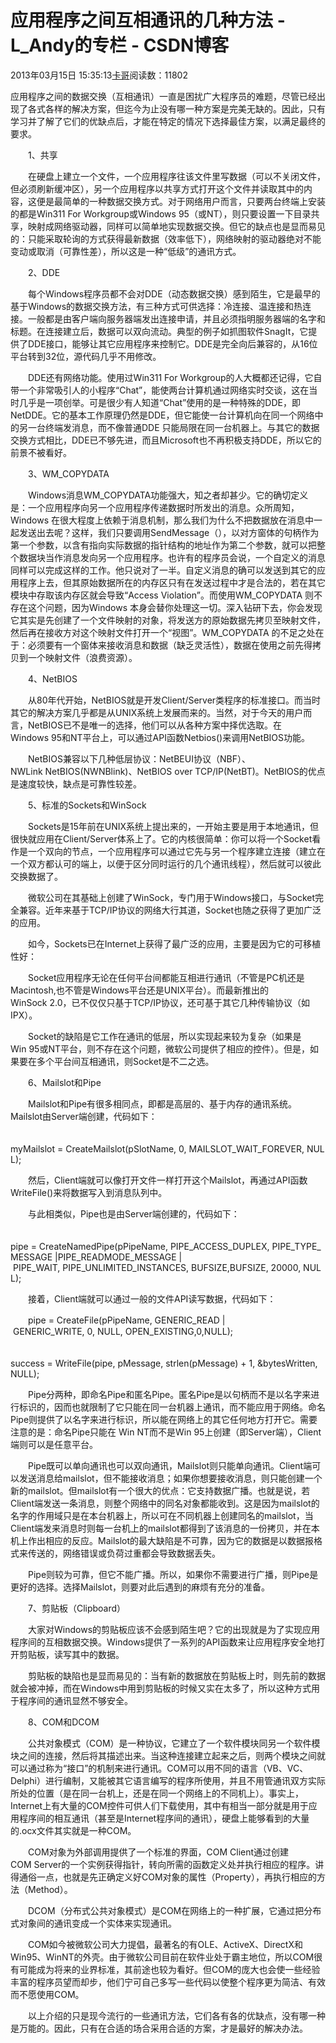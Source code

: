 # 应用程序之间互相通讯的几种方法 - L_Andy的专栏 - CSDN博客

2013年03月15日 15:35:13[卡哥](https://me.csdn.net/L_Andy)阅读数：11802



应用程序之间的数据交换（互相通讯）一直是困扰广大程序员的难题，尽管已经出现了各式各样的解决方案，但迄今为止没有哪一种方案是完美无缺的。因此，只有学习并了解了它们的优缺点后，才能在特定的情况下选择最佳方案，以满足最终的要求。 

　　1、共享 

　　在硬盘上建立一个文件，一个应用程序往该文件里写数据（可以不关闭文件，但必须刷新缓冲区），另一个应用程序以共享方式打开这个文件并读取其中的内容，这便是最简单的一种数据交换方式。对于网络用户而言，只要两台终端上安装的都是Win311 For Workgroup或Windows 95（或NT），则只要设置一下目录共享，映射成网络驱动器，同样可以简单地实现数据交换。但它的缺点也是显而易见的：只能采取轮询的方式获得最新数据（效率低下），网络映射的驱动器绝对不能变动或取消（可靠性差），所以这是一种“低级”的通讯方式。 

　　2、DDE 

　　每个Windows程序员都不会对DDE（动态数据交换）感到陌生，它是最早的基于Windows的数据交换方法，有三种方式可供选择：冷连接、温连接和热连接。一般都是由客户端向服务器端发出连接申请，并且必须指明服务器端的名字和标题。在连接建立后，数据可以双向流动。典型的例子如抓图软件SnagIt，它提供了DDE接口，能够让其它应用程序来控制它。DDE是完全向后兼容的，从16位平台转到32位，源代码几乎不用修改。 

　　DDE还有网络功能。使用过Win311 For Workgroup的人大概都还记得，它自带一个非常吸引人的小程序“Chat”，能使两台计算机通过网络实时交谈，这在当时几乎是一项创举。可是很少有人知道“Chat”使用的是一种特殊的DDE，即NetDDE。它的基本工作原理仍然是DDE，但它能使一台计算机向在同一个网络中的另一台终端发消息，而不像普通DDE 只能局限在同一台机器上。与其它的数据交换方式相比，DDE已不够先进，而且Microsoft也不再积极支持DDE，所以它的前景不被看好。 

　　3、WM_COPYDATA 

　　Windows消息WM_COPYDATA功能强大，知之者却甚少。它的确切定义是：一个应用程序向另一个应用程序传递数据时所发出的消息。众所周知，Windows 在很大程度上依赖于消息机制，那么我们为什么不把数据放在消息中一起发送出去呢？这样，我们只要调用SendMessage（），以对方窗体的句柄作为第一个参数，以含有指向实际数据的指针结构的地址作为第二个参数，就可以把整个数据块当作消息发向另一个应用程序。也许有的程序员会说，一个自定义的消息同样可以完成这样的工作。他只说对了一半。自定义消息的确可以发送到其它的应用程序上去，但其原始数据所在的内存区只有在发送过程中才是合法的，若在其它模块中存取该内存区就会导致“Access Violation”。而使用WM_COPYDATA 则不存在这个问题，因为Windows 本身会替你处理这一切。深入钻研下去，你会发现它其实是先创建了一个文件映射的对象，将发送方的原始数据先拷贝至映射文件，然后再在接收方对这个映射文件打开一个“视图”。WM_COPYDATA 的不足之处在于：必须要有一个窗体来接收消息和数据（缺乏灵活性），数据在使用之前先得拷贝到一个映射文件（浪费资源）。 

　　4、NetBIOS 

　　从80年代开始，NetBIOS就是开发Client/Server类程序的标准接口。而当时其它的解决方案几乎都是从UNIX系统上发展而来的。当然，对于今天的用户而言，NetBIOS已不是唯一的选择，他们可以从各种方案中择优选取。在Windows 95和NT平台上，可以通过API函数Netbios()来调用NetBIOS功能。 

　　NetBIOS兼容以下几种低层协议：NetBEUI协议（NBF）、NWLink NetBIOS(NWNBlink)、NetBIOS over TCP/IP(NetBT)。NetBIOS的优点是速度较快，缺点是可靠性较差。 

　　5、标准的Sockets和WinSock 

　　Sockets是15年前在UNIX系统上提出来的，一开始主要是用于本地通讯，但很快就应用在Client/Server体系上了。它的内核很简单：你可以将一个Socket看作是一个双向的节点，一个应用程序可以通过它先与另一个程序建立连接（建立在一个双方都认可的端上，以便于区分同时运行的几个通讯线程），然后就可以彼此交换数据了。 

　　微软公司在其基础上创建了WinSock，专门用于Windows接口，与Socket完全兼容。近年来基于TCP/IP协议的网络大行其道，Socket也随之获得了更加广泛的应用。 

　　如今，Sockets已在Internet上获得了最广泛的应用，主要是因为它的可移植性好： 

　　Socket应用程序无论在任何平台间都能互相进行通讯（不管是PC机还是Macintosh,也不管是Windows平台还是UNIX平台）。而最新推出的WinSock 2.0，已不仅仅只基于TCP/IP协议，还可基于其它几种传输协议（如IPX）。 

　　Socket的缺陷是它工作在通讯的低层，所以实现起来较为复杂（如果是Win 95或NT平台，则不存在这个问题，微软公司提供了相应的控件）。但是，如果要在多个平台间互相通讯，则Socket是不二之选。 

　　6、Mailslot和Pipe 

　　Mailslot和Pipe有很多相同点，即都是高层的、基于内存的通讯系统。Mailslot由Server端创建，代码如下： 

　　myMailslot = CreateMailslot(pSlotName, 0, MAILSLOT_WAIT_FOREVER, NULL); 

　　然后，Client端就可以像打开文件一样打开这个Mailslot，再通过API函数WriteFile()来将数据写入到消息队列中。 

　　与此相类似，Pipe也是由Server端创建的，代码如下： 

　　pipe = CreateNamedPipe(pPipeName, PIPE_ACCESS_DUPLEX, PIPE_TYPE_MESSAGE |PIPE_READMODE_MESSAGE | PIPE_WAIT, PIPE_UNLIMITED_INSTANCES, BUFSIZE,BUFSIZE, 20000, NULL); 

　　接着，Client端就可以通过一般的文件API读写数据，代码如下： 

　　pipe = CreateFile(pPipeName, GENERIC_READ | GENERIC_WRITE, 0, NULL, OPEN_EXISTING,0,NULL); 

　　success = WriteFile(pipe, pMessage, strlen(pMessage) + 1, &bytesWritten, NULL); 

　　Pipe分两种，即命名Pipe和匿名Pipe。匿名Pipe是以句柄而不是以名字来进行标识的，因而也就限制了它只能在同一台机器上通讯，而不能应用于网络。命名Pipe则提供了以名字来进行标识，所以能在网络上的其它任何地方打开它。需要注意的是：命名Pipe只能在 Win NT而不是Win 95上创建（即Server端），Client端则可以是任意平台。 

　　Pipe既可以单向通讯也可以双向通讯，Mailslot则只能单向通讯。Client端可以发送消息给mailslot，但不能接收消息；如果你想要接收消息，则只能创建一个新的mailslot。但mailslot有一个很大的优点：它支持数据广播。也就是说，若Client端发送一条消息，则整个网络中的同名对象都能收到。这是因为mailslot的名字的作用域只是在本台机器上，所以可在不同机器上创建同名的mailslot，当Client端发来消息时则每一台机上的mailslot都得到了该消息的一份拷贝，并在本机上作出相应的反应。Mailslot的最大缺陷是不可靠，因为它的数据是以数据报格式来传送的，网络错误或负荷过重都会导致数据丢失。 

　　Pipe则较为可靠，但它不能广播。所以，如果你不需要进行广播，则Pipe是更好的选择。选择Mailslot，则要对此后遇到的麻烦有充分的准备。 

　　7、剪贴板（Clipboard） 

　　大家对Windows的剪贴板应该不会感到陌生吧？它的出现就是为了实现应用程序间的互相数据交换。Windows提供了一系列的API函数来让应用程序安全地打开剪贴板，读写其中的数据。 

　　剪贴板的缺陷也是显而易见的：当有新的数据放在剪贴板上时，则先前的数据就会被冲掉，而在Windows中用到剪贴板的时候又实在太多了，所以这种方式用于程序间的通讯显然不够安全。 

　　8、COM和DCOM 

　　公共对象模式（COM）是一种协议，它建立了一个软件模块同另一个软件模块之间的连接，然后将其描述出来。当这种连接建立起来之后，则两个模块之间就可以通过称为“接口”的机制来进行通讯。COM可以用不同的语言（VB、VC、Delphi）进行编制，又能被其它语言编写的程序所使用，并且不用管通讯双方实际所处的位置（是在同一台机上，还是在同一个网络上的不同机上）。事实上，Internet上有大量的COM控件可供人们下载使用，其中有相当一部分就是用于应用程序间的相互通讯（甚至是Internet程序间的通讯），硬盘上能够看到的大量的.ocx文件其实就是一种COM。 

　　COM对象为外部调用提供了一个标准的界面，COM Client通过创建COM Server的一个实例获得指针，转向所需的函数定义处并执行相应的程序。讲得通俗一点，也就是先正确定义好COM对象的属性（Property），再执行相应的方法（Method）。 

　　DCOM（分布式公共对象模式）是COM在网络上的一种扩展，它通过把分布式对象间的通讯变成一个实体来实现通讯。 

　　COM如今被微软公司大力提倡，最著名的有OLE、ActiveX、DirectX和Win95、WinNT的外壳。由于微软公司目前在软件业处于霸主地位，所以COM很有可能成为将来的业界标准，其前途也较为看好。但COM的庞大也会使一些经验丰富的程序员望而却步，他们宁可自己多写一些代码以使整个程序更为简洁、有效而不愿使用COM。 

　　以上介绍的只是现今流行的一些通讯方法，它们各有各的优缺点，没有哪一种是万能的。因此，只有在合适的场合采用合适的方案，才是最好的解决办法。 

